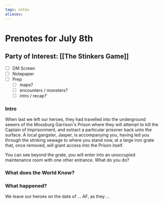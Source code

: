 ```yaml
---
tags: notes
aliases:
---
```


# Prenotes for July 8th
## Party of Interest: [[The Stinkers Game]]
- [ ] DM Screen
- [ ] Notepaper
- [ ] Prep
	- [ ] maps?
	- [ ] encounters / monsters?
	- [ ] intro / recap?

### Intro

When last we left our heroes, they had travelled into the underground sewers of the Mossburg Garrison's Prison where they will attempt to kill the Captain of Imprisonment, and extract a particular prisoner back unto the surface. A local gangster, Jasper, is accompanying you, having led you through the stinking sewage to where you stand now, at a large iron grate that, once removed, will grant access into the Prison itself.

You can see beyond the grate, you will enter into an unoccupied maintenance room with one other entrance. What do you do?

### What does the World Know?




### What happened?


We leave our heroes on the date of ... AF, as they ...